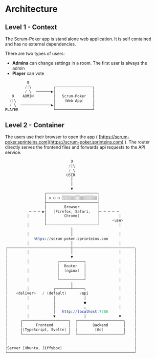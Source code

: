 # Architecture

## Level 1 - Context

The Scrum-Poker app is stand alone web application.
It is self contained and has no external dependencies.

There are two types of users:
- **Admins** can change settings in a room. The first user is always the admin
- **Player** can vote

```s
          O
         /|\          ┌─────────────────┐
         / \  ───────▶│                 │
   O    ADMIN         │   Scrum-Poker   │
  /|\                 │    [Web App]    │
  / \  ──────────────▶│                 │
PLAYER                └─────────────────┘
```

## Level 2 - Container

The users use their browser to open the app ( [https://scrum-poker.sprinteins.com](https://scrum-poker.sprinteins.com) ).
The router directly serves the frontend files and forwards api requests to the API service.

```s
                              O
                             /|\
                             / \
                            USER
                              │
                              │
                              ▼
                  ╭───────────────────────╮
                  │ ◎ ○ ○ ░░░░░░░░░░░░░░░░│
                  ├───────────────────────┤
                  │        Browser        │
           ─ ─ ─ ▶│   [Firefox, Safari,   │─ ─ ─ ─ ─
          │       │        Chrome]        │         │
                  │                       │      <use>
          │       └───────────────────────┘         │
                              │
          │                   │                     │
             https://scrum-poker.sprinteins.com
          │                   │                     │
┌─────────────────────────────┼────────────────────────────┐
│         │                   │                     │      │
│                             ▼                            │
│         │             ┌───────────┐               │      │
│                       │  Router   │                      │
│         │             │  [nginx]  │               │      │
│                       │           │                      │
│         │             └───────────┘               │      │
│                             │                            │
│         │           ┌───────┴─────┐               │      │
│    <deliver>   / (default)      /api                     │
│         │           │             │               │      │
│                     │             ●                      │
│         │           │             ◡               │      │
│                     │   http://localhost:7788            │
│         │           ▼             │               ▼      │
│      ┌─────────────────────┐  ┌─────────────────────┐    │
│      │      Frontend       │  │       Backend       │    │
│      │[TypeScript, Svelte] │  │        [Go]         │    │
│      └─────────────────────┘  └─────────────────────┘    │
│                                                          │
│                                                          │
│Server [Ubuntu, Jiffybox]                                 │
└──────────────────────────────────────────────────────────┘
```


